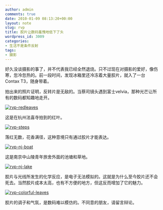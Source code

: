 ```yaml
---
author: admin
comments: true
date: 2010-01-09 08:13:20+00:00
layout: note
slug: rvp
title: 胶片让数码羞愧地低下了头
wordpress_id: 3009
categories:
- 生活不是条件反射
tags:
- 摄影
---
```


好久没谈摄影的事了，并不代表我已经全然退烧。只不过现在对摄影的爱好，像伤寒，忽冷忽热的。前一段时间，发现冰箱里还冷冻着大量胶片，就入了一台Contax T3，随身带着。

拍出来的照片证明，反转片是无敌的。当蔡司镜头遇到富士velvia，那种光芒让所有的数码都知趣地走开。

[![rvp-redleaves](http://farm3.static.flickr.com/2792/4256723508_7cf4d72e85.jpg)](http://www.flickr.com/photos/lookoo/4256723508/)

这是在杭州法喜寺拍到的红叶。

[![rvp-steps](http://farm3.static.flickr.com/2741/4256723510_9d178997ee.jpg)](http://www.flickr.com/photos/lookoo/4256723510/)

落红无数，花香满径，这种意境只有通过胶片才能表达。

[![rvp-nj-boat](http://farm5.static.flickr.com/4053/4255978207_a4669c7210.jpg)](http://www.flickr.com/photos/lookoo/4255978207/)

这是南京中山陵青年旅舍外面的池塘和草地。

[![rvp-nj-lake](http://farm5.static.flickr.com/4067/4255978213_fd42b44e02.jpg)](http://www.flickr.com/photos/lookoo/4255978213/)

胶片与光线所发生的化学反应，是电子无法模拟的。这就是为什么至今胶片还不会死去。当然胶片成本太高，也有不方便的地方，但这反而增加了它的魅力。

[![rvp-colorful-leaves](http://farm3.static.flickr.com/2706/4256723494_b894466b8f.jpg)](http://www.flickr.com/photos/lookoo/4256723494/)

胶片的调子和气氛，是数码难以模仿的。不同意的朋友，请留言辩论。
